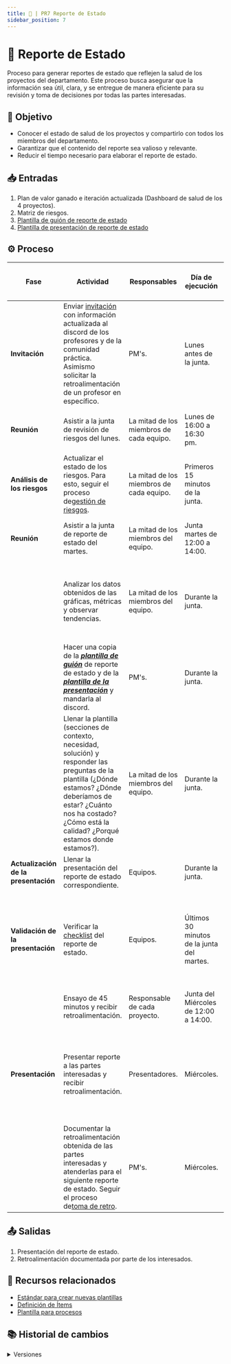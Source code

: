 ```yaml
---
title: 🦍 | PR7 Reporte de Estado
sidebar_position: 7
---
```


# 🦍 Reporte de Estado

Proceso para generar reportes de estado que reflejen la salud de los proyectos del departamento. Este proceso busca asegurar que la información sea útil, clara, y se entregue de manera eficiente para su revisión y toma de decisiones por todas las partes interesadas.

## 🎯 Objetivo

- Conocer el estado de salud de los proyectos y compartirlo con todos los miembros del departamento.
- Garantizar que el contenido del reporte sea valioso y relevante.
- Reducir el tiempo necesario para elaborar el reporte de estado.

## 📥 Entradas

1. Plan de valor ganado e iteración actualizada (Dashboard de salud de los 4 proyectos).
2. Matriz de riesgos.
3. [Plantilla de guión de reporte de estado](https://docs.google.com/document/d/180gkMwJGRrlqJ7Fj7H4BttP6-YzA1Cpwne2Qz_jhpYE/edit?tab=t.0#heading=h.d66jm9qd1q5i)
4. [Plantilla de presentación de reporte de estado](https://www.canva.com/design/DAGmnm4Wfsk/osAcd06hIavhOKI8cY30UA/edit)

## ⚙️ Proceso

| Fase                                 | Actividad                                                                                                                                                                                                                                                                                                                                                                                                                                   | Responsables                             | Día de ejecución                           | Meta y práctica específica del CMMI                                                                                  |
| ------------------------------------ | ------------------------------------------------------------------------------------------------------------------------------------------------------------------------------------------------------------------------------------------------------------------------------------------------------------------------------------------------------------------------------------------------------------------------------------------- | ---------------------------------------- | ------------------------------------------ | -------------------------------------------------------------------------------------------------------------------- |
| **Invitación**                       | Enviar [invitación](https://www.canva.com/design/DAGjckcb6PU/07croDD71JkA1IXMmCwCJg/edit?utm_content=DAGjckcb6PU&utm_campaign=designshare&utm_medium=link2&utm_source=sharebutton) con información actualizada al discord de los profesores y de la comunidad práctica. Asimismo solicitar la retroalimentación de un profesor en específico.                                                                                               | PM's.                                    | Lunes antes de la junta.                   |                                                                                                                      |
| **Reunión**                          | Asistir a la junta de revisión de riesgos del lunes.                                                                                                                                                                                                                                                                                                                                                                                        | La mitad de los miembros de cada equipo. | Lunes de 16:00 a 16:30 pm.                 | **PMC SP 1.6** (Llevar a cabo revisiones del progreso)                                                               |
| **Análisis de los riesgos**          | Actualizar el estado de los riesgos. Para esto, seguir el proceso de[gestión de riesgos](https://codeandco-wiki.netlify.app/docs/procesos/PR8-gestion-riesgos).                                                                                                                                                                                                                                                                             | La mitad de los miembros de cada equipo. | Primeros 15 minutos de la junta.           | **PMC SP 1.6** (Llevar a cabo revisiones del progreso)                                                               |
| **Reunión**                          | Asistir a la junta de reporte de estado del martes.                                                                                                                                                                                                                                                                                                                                                                                         | La mitad de los miembros del equipo.     | Junta martes de 12:00 a 14:00.             | **PMC SP 1.6** (Llevar a cabo revisiones del progreso)                                                               |
|                                      | Analizar los datos obtenidos de las gráficas, métricas y observar tendencias.                                                                                                                                                                                                                                                                                                                                                               | La mitad de los miembros del equipo.     | Durante la junta.                          | **PMC SP 1.6** (Llevar a cabo revisiones del progreso) **PMC 1.1** (Monitorear parámetros del proyecto)              |
|                                      | Hacer una copia de la **<u>_[plantilla de guión](https://docs.google.com/document/d/180gkMwJGRrlqJ7Fj7H4BttP6-YzA1Cpwne2Qz_jhpYE/edit?tab=t.0#heading=h.d66jm9qd1q5i)_</u>** de reporte de estado y de la **<u>_[plantilla de la presentación](https://www.canva.com/design/DAGmnm4Wfsk/osAcd06hIavhOKI8cY30UA/edit?utm_content=DAGmnm4Wfsk&utm_campaign=designshare&utm_medium=link2&utm_source=sharebutton)_</u>** y mandarla al discord. | PM's.                                    | Durante la junta.                          |                                                                                                                      |
|                                      | Llenar la plantilla (secciones de contexto, necesidad, solución) y responder las preguntas de la plantilla (¿Dónde estamos? ¿Dónde deberíamos de estar? ¿Cuánto nos ha costado? ¿Cómo está la calidad? ¿Porqué estamos donde estamos?).                                                                                                                                                                                                     | La mitad de los miembros del equipo.     | Durante la junta.                          | **PMC SP 1.7** (Llevar a cabo las revisiones de hitos) **PMC SP 1.6** (Llevar a cabo revisiones del progreso)        |
| **Actualización de la presentación** | Llenar la presentación del reporte de estado correspondiente.                                                                                                                                                                                                                                                                                                                                                                               | Equipos.                                 | Durante la junta.                          |                                                                                                                      |
| **Validación de la presentación**    | Verificar la [checklist](https://docs.google.com/document/d/1skvIHlFhoJjGSoHj_fZ98gRAkRll7O8zY8Facau6crE/edit?tab=t.0) del reporte de estado.                                                                                                                                                                                                                                                                                               | Equipos.                                 | Últimos 30 minutos de la junta del martes. | **MA SP 2.4** (Informar de los resultados de las actividades de medición y análisis a todas las partes interesadas). |
|                                      | Ensayo de 45 minutos y recibir retroalimentación.                                                                                                                                                                                                                                                                                                                                                                                           | Responsable de cada proyecto.            | Junta del Miércoles de 12:00 a 14:00.      |                                                                                                                      |
| **Presentación**                     | Presentar reporte a las partes interesadas y recibir retroalimentación.                                                                                                                                                                                                                                                                                                                                                                     | Presentadores.                           | Miércoles.                                 | **PMC SP 1.6** (Llevar a cabo revisiones del progreso), **MA SP 2.4** (Reportar resultados a los stakeholders)       |
|                                      | Documentar la retroalimentación obtenida de las partes interesadas y atenderlas para el siguiente reporte de estado. Seguir el proceso de[toma de retro](https://codeandco-wiki.netlify.app/docs/procesos/PR14-retroalimentacion).                                                                                                                                                                                                          | PM's.                                    | Miércoles.                                 | **PMC SP 1.6** (Llevar a cabo revisiones del progreso)                                                               |

## 📤 Salidas

1. Presentación del reporte de estado.
2. Retroalimentación documentada por parte de los interesados.

## 📎 Recursos relacionados

- [Estándar para crear nuevas plantillas](/docs/next/standards/estandar-plantillas)
- [Definición de Ítems](/docs/next/procesos/PR2-definicion-items)
- [Plantilla para procesos](/docs/next/plantillas/plantilla-procesos)

## 📚 Historial de cambios

<details>
  <summary>Versiones</summary>

| **Tipo de versión** | **Descripción**                                                                  | **Fecha**  | **Colaborador**               |
| ------------------- | -------------------------------------------------------------------------------- | ---------- | ----------------------------- |
| **1.0**             | Creación del proceso de reporte de estado.                                       | 31/03/2025 | Diego Fuentes                 |
| **2.0**             | Corrección completa del proceso.                                                 | 03/04/2025 | Diego Fuentes                 |
| **2.1**             | Adición de columna CMMI y vinculación con OPF SP 2.4.                            | 08/04/2025 | Carlos Iván Fonseca Mondragón |
| **2.2**             | Adición de entrada, salida y práctica CMMI.                                      | 17/04/2025 | Ian Julián Estrada Castro     |
| **2.3**             | Identificación de PMC 1.6.                                                       | 17/04/2025 | Nicolas Hood Figueroa         |
| **2.4**             | Refactorización general.                                                         | 18/04/2025 | Diego Fuentes                 |
| **2.5**             | Correcciones PMC 1.1.                                                            | 22/04/2025 | —                             |
| **2.6**             | Inclusión del paso de actualización a socios ausentes (PMC 1.6).                 | 22/04/2025 | Nicolas Hood Figueroa         |
| **2.7**             | Identificación de MA 2.2.                                                        | 24/04/2025 | Diego Fuentes                 |
| **2.8**             | Actualización de enlaces.                                                        | 28/04/2025 | Arturo Sánchez                |
| **3.0**             | Simplificación del proceso, correcciones ortográficas, actualización de enlaces. | 13/05/2025 | Daniel Contreras Chávez       |
| **3.1**             | Añadir pedir retroalimentación de un profesor en específico.                     | 13/05/2025 | Juan Pablo Chávez Leal        |

</details>
